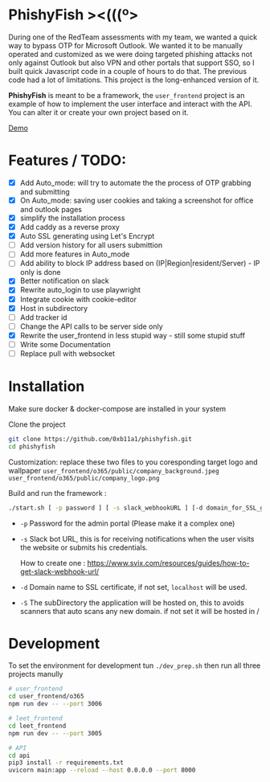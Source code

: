 # PhishyFish ><(((º>

During one of the RedTeam assessments with my team, we wanted a quick way to bypass OTP for Microsoft Outlook. We wanted it to be manually operated and customized as we were doing targeted phishing attacks not only against Outlook but also VPN and other portals that support SSO, so I built quick Javascript code in a couple of hours to do that. The previous code had a lot of limitations. This project is the long-enhanced version of it.

**PhishyFish** is meant to be a framework, the `user_frontend` project is an example of how to implement the user interface and interact with the API. You can alter it or create your own project based on it.

[Demo](https://github.com/0xb11a1/phishyfish/assets/32736765/56fabb34-8860-495e-a994-62e4745bdeb5)

# Features / TODO:

- [x] Add Auto_mode: will try to automate the the process of OTP grabbing and submitting
- [x] On Auto_mode: saving user cookies and taking a screenshot for office and outlook pages
- [x] simplify the installation process
- [x] Add caddy as a reverse proxy
- [x] Auto SSL generating using Let's Encrypt
- [ ] Add version history for all users submittion
- [ ] Add more features in Auto_mode
- [ ] Add ability to block IP address based on (IP|Region|resident/Server) - IP only is done
- [x] Better notification on slack
- [x] Rewrite auto_login to use playwright
- [X] Integrate cookie with cookie-editor
- [x] Host in subdirectory
- [ ] Add tracker id 
- [ ] Change the API calls to be server side only 
- [x] Rewrite the user_frontend in less stupid way - still some stupid stuff
- [ ] Write some Documentation
- [ ] Replace pull with websocket

# Installation

Make sure docker & docker-compose are installed in your system

Clone the project

```bash
git clone https://github.com/0xb11a1/phishyfish.git
cd phishyfish
```

Customization:
replace these two files to you coresponding target logo and wallpaper
`user_frontend/o365/public/company_background.jpeg`
`user_frontend/o365/public/company_logo.png`

Build and run the framework :

```bash
./start.sh [ -p password ] [ -s slack_webhookURL ] [-d domain_for_SSL_generation ] [-S internal ] 
```

- `-p` Password for the admin portal (Please make it a complex one)
- `-s` Slack bot URL, this is for receiving notifications when the user visits the website or submits his credentials.

  How to create one : https://www.svix.com/resources/guides/how-to-get-slack-webhook-url/

- `-d` Domain name to SSL certificate, if not set, `localhost` will be used.
- `-S` The subDirectory the application will be hosted on, this to avoids scanners that auto scans any new domain. if not set it will be hosted in /


# Development
To set the environment for development tun `./dev_prep.sh` then run all three projects manully

```bash
# user_frontend
cd user_frontend/o365
npm run dev -- --port 3006

# leet_frontend 
cd leet_frontend 
npm run dev -- --port 3005

# API
cd api
pip3 install -r requirements.txt
uvicorn main:app --reload --host 0.0.0.0 --port 8000
```

